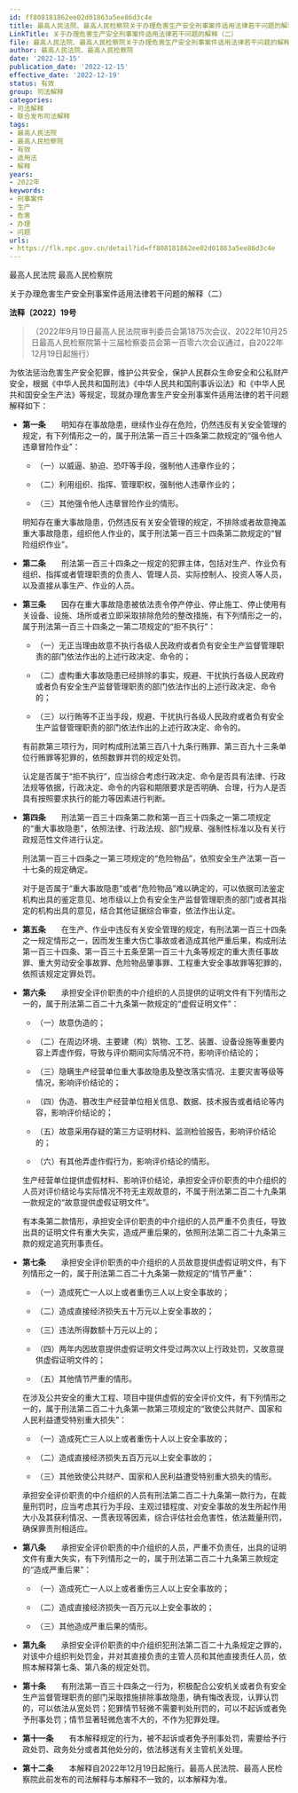 ```yaml
---
id: ff808181862ee02d01863a5ee86d3c4e
title: 最高人民法院、最高人民检察院关于办理危害生产安全刑事案件适用法律若干问题的解释（二）
LinkTitle: 关于办理危害生产安全刑事案件适用法律若干问题的解释（二）
file: 最高人民法院、最高人民检察院关于办理危害生产安全刑事案件适用法律若干问题的解释（二）_20221215_ff808181862ee02d01863a5ee86d3c4e.docx
author: 最高人民法院、最高人民检察院
date: '2022-12-15'
publication_date: '2022-12-15'
effective_date: '2022-12-19'
status: 有效
group: 司法解释
categories:
- 司法解释
- 联合发布司法解释
tags:
- 最高人民法院
- 最高人民检察院
- 有效
- 适用法
- 解释
years:
- 2022年
keywords:
- 刑事案件
- 生产
- 危害
- 办理
- 问题
urls:
- https://flk.npc.gov.cn/detail?id=ff808181862ee02d01863a5ee86d3c4e
---
```


最高人民法院 最高人民检察院

关于办理危害生产安全刑事案件适用法律若干问题的解释（二）

**法释〔2022〕19号**

> （2022年9月19日最高人民法院审判委员会第1875次会议、2022年10月25日最高人民检察院第十三届检察委员会第一百零六次会议通过，自2022年12月19日起施行）

为依法惩治危害生产安全犯罪，维护公共安全，保护人民群众生命安全和公私财产安全，根据《中华人民共和国刑法》《中华人民共和国刑事诉讼法》和《中华人民共和国安全生产法》等规定，现就办理危害生产安全刑事案件适用法律的若干问题解释如下：

- **第一条**　　明知存在事故隐患，继续作业存在危险，仍然违反有关安全管理的规定，有下列情形之一的，属于刑法第一百三十四条第二款规定的“强令他人违章冒险作业”：

  - （一）以威逼、胁迫、恐吓等手段，强制他人违章作业的；

  - （二）利用组织、指挥、管理职权，强制他人违章作业的；

  - （三）其他强令他人违章冒险作业的情形。

  明知存在重大事故隐患，仍然违反有关安全管理的规定，不排除或者故意掩盖重大事故隐患，组织他人作业的，属于刑法第一百三十四条第二款规定的“冒险组织作业”。

- **第二条**　　刑法第一百三十四条之一规定的犯罪主体，包括对生产、作业负有组织、指挥或者管理职责的负责人、管理人员、实际控制人、投资人等人员，以及直接从事生产、作业的人员。

- **第三条**　　因存在重大事故隐患被依法责令停产停业、停止施工、停止使用有关设备、设施、场所或者立即采取排除危险的整改措施，有下列情形之一的，属于刑法第一百三十四条之一第二项规定的“拒不执行”：

  - （一）无正当理由故意不执行各级人民政府或者负有安全生产监督管理职责的部门依法作出的上述行政决定、命令的；

  - （二）虚构重大事故隐患已经排除的事实，规避、干扰执行各级人民政府或者负有安全生产监督管理职责的部门依法作出的上述行政决定、命令的；

  - （三）以行贿等不正当手段，规避、干扰执行各级人民政府或者负有安全生产监督管理职责的部门依法作出的上述行政决定、命令的。

  有前款第三项行为，同时构成刑法第三百八十九条行贿罪、第三百九十三条单位行贿罪等犯罪的，依照数罪并罚的规定处罚。

  认定是否属于“拒不执行”，应当综合考虑行政决定、命令是否具有法律、行政法规等依据，行政决定、命令的内容和期限要求是否明确、合理，行为人是否具有按照要求执行的能力等因素进行判断。

- **第四条**　　刑法第一百三十四条第二款和第一百三十四条之一第二项规定的“重大事故隐患”，依照法律、行政法规、部门规章、强制性标准以及有关行政规范性文件进行认定。

  刑法第一百三十四条之一第三项规定的“危险物品”，依照安全生产法第一百一十七条的规定确定。

  对于是否属于“重大事故隐患”或者“危险物品”难以确定的，可以依据司法鉴定机构出具的鉴定意见、地市级以上负有安全生产监督管理职责的部门或者其指定的机构出具的意见，结合其他证据综合审查，依法作出认定。

- **第五条**　　在生产、作业中违反有关安全管理的规定，有刑法第一百三十四条之一规定情形之一，因而发生重大伤亡事故或者造成其他严重后果，构成刑法第一百三十四条、第一百三十五条至第一百三十九条等规定的重大责任事故罪、重大劳动安全事故罪、危险物品肇事罪、工程重大安全事故罪等犯罪的，依照该规定定罪处罚。

- **第六条**　　承担安全评价职责的中介组织的人员提供的证明文件有下列情形之一的，属于刑法第二百二十九条第一款规定的“虚假证明文件”：

  - （一）故意伪造的；

  - （二）在周边环境、主要建（构）筑物、工艺、装置、设备设施等重要内容上弄虚作假，导致与评价期间实际情况不符，影响评价结论的；

  - （三）隐瞒生产经营单位重大事故隐患及整改落实情况、主要灾害等级等情况，影响评价结论的；

  - （四）伪造、篡改生产经营单位相关信息、数据、技术报告或者结论等内容，影响评价结论的；

  - （五）故意采用存疑的第三方证明材料、监测检验报告，影响评价结论的；

  - （六）有其他弄虚作假行为，影响评价结论的情形。

  生产经营单位提供虚假材料、影响评价结论，承担安全评价职责的中介组织的人员对评价结论与实际情况不符无主观故意的，不属于刑法第二百二十九条第一款规定的“故意提供虚假证明文件”。

  有本条第二款情形，承担安全评价职责的中介组织的人员严重不负责任，导致出具的证明文件有重大失实，造成严重后果的，依照刑法第二百二十九条第三款的规定追究刑事责任。

- **第七条**　　承担安全评价职责的中介组织的人员故意提供虚假证明文件，有下列情形之一的，属于刑法第二百二十九条第一款规定的“情节严重”：

  - （一）造成死亡一人以上或者重伤三人以上安全事故的；

  - （二）造成直接经济损失五十万元以上安全事故的；

  - （三）违法所得数额十万元以上的；

  - （四）两年内因故意提供虚假证明文件受过两次以上行政处罚，又故意提供虚假证明文件的；

  - （五）其他情节严重的情形。

  在涉及公共安全的重大工程、项目中提供虚假的安全评价文件，有下列情形之一的，属于刑法第二百二十九条第一款第三项规定的“致使公共财产、国家和人民利益遭受特别重大损失”：

  - （一）造成死亡三人以上或者重伤十人以上安全事故的；

  - （二）造成直接经济损失五百万元以上安全事故的；

  - （三）其他致使公共财产、国家和人民利益遭受特别重大损失的情形。

  承担安全评价职责的中介组织的人员有刑法第二百二十九条第一款行为，在裁量刑罚时，应当考虑其行为手段、主观过错程度、对安全事故的发生所起作用大小及其获利情况、一贯表现等因素，综合评估社会危害性，依法裁量刑罚，确保罪责刑相适应。

- **第八条**　　承担安全评价职责的中介组织的人员，严重不负责任，出具的证明文件有重大失实，有下列情形之一的，属于刑法第二百二十九条第三款规定的“造成严重后果”：

  - （一）造成死亡一人以上或者重伤三人以上安全事故的；

  - （二）造成直接经济损失一百万元以上安全事故的；

  - （三）其他造成严重后果的情形。

- **第九条**　　承担安全评价职责的中介组织犯刑法第二百二十九条规定之罪的，对该中介组织判处罚金，并对其直接负责的主管人员和其他直接责任人员，依照本解释第七条、第八条的规定处罚。

- **第十条**　　有刑法第一百三十四条之一行为，积极配合公安机关或者负有安全生产监督管理职责的部门采取措施排除事故隐患，确有悔改表现，认罪认罚的，可以依法从宽处罚；犯罪情节轻微不需要判处刑罚的，可以不起诉或者免予刑事处罚；情节显著轻微危害不大的，不作为犯罪处理。

- **第十一条**　　有本解释规定的行为，被不起诉或者免予刑事处罚，需要给予行政处罚、政务处分或者其他处分的，依法移送有关主管机关处理。

- **第十二条**　　本解释自2022年12月19日起施行。最高人民法院、最高人民检察院此前发布的司法解释与本解释不一致的，以本解释为准。
